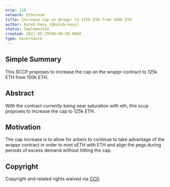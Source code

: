 ```yaml
---
sccp: 118
network: Ethereum
title: Increase Cap on Wrappr to 125k ETH from 100k ETH
author: Kaleb Keny (@kaleb-keny)
status: Implemented
created: 2021-05-29T00:00:00.000Z
type: Governance
---
```


<!--You can leave these HTML comments in your merged SCCP and delete the visible duplicate text guides, they will not appear and may be helpful to refer to if you edit it again. This is the suggested template for new SCCPs. Note that an SCCP number will be assigned by an editor. When opening a pull request to submit your SCCP, please use an abbreviated title in the filename, `sccp-draft_title_abbrev.md`. The title should be 44 characters or less.-->

## Simple Summary

<!--"If you can't explain it simply, you don't understand it well enough." Provide a simplified and layman-accessible explanation of the SCCP.-->

This SCCP proposes to increase the cap on the wrappr contract to 125k ETH from 100k ETH.

## Abstract

<!--A short (~200 word) description of the variable change proposed.-->

With the contract currently being near saturation with eth, this sccp proposes to increase the cap to 125k ETH.

## Motivation

<!--The motivation is critical for SCCPs that want to update variables within Synthetix. It should clearly explain why the existing variable is not incentive aligned. SCCP submissions without sufficient motivation may be rejected outright.-->

The cap increase is to allow for arbers to continue to take advantage of the wrappr contract in order to mint sETH with ETH and align the pegs during periods of excess demand without hitting the cap.

## Copyright

Copyright and related rights waived via [CC0](https://creativecommons.org/publicdomain/zero/1.0/).
